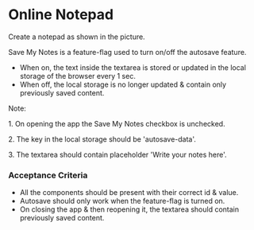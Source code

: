 <h1>Online Notepad</h1>
 <p>Create a notepad as shown in the picture. </p>
 <p>Save My Notes is a feature-flag used to turn on/off the autosave feature. </p>
 <ul>
  <li>When on, the text inside the textarea is stored or updated in the local storage of the browser every 1 sec. 
  </li>
  <li>When off, the local storage is no longer updated & contain only previously saved content.
  </li>
 </ul>
 <p>Note: </p>
 <p>1. On opening the app the Save My Notes checkbox is unchecked.</p>
 <p>2. The key in the local storage should be 'autosave-data'. </p>
 <p>3. The textarea should contain placeholder 'Write your notes here'.</p>
 <h3>Acceptance Criteria</h3>
 <ul>
  <li>All the components should be present with their correct id & value. </li>
  <li>Autosave should only work when the feature-flag is turned on. </li>
  <li>On closing the app & then reopening it, the textarea should contain previously saved content. </li>
 </ul>
